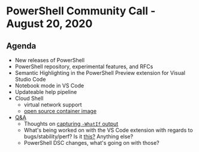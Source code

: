 # PowerShell Community Call - August 20, 2020

## Agenda

* New releases of PowerShell
* PowerShell repository, experimental features, and RFCs
* Semantic Highlighting in the PowerShell Preview extension for Visual Studio Code
* Notebook mode in VS Code
* Updateable help pipeline
* Cloud Shell
  * virtual network support
  * [open source container image](https://github.com/azure/cloudshell)
* [Q&A](https://github.com/PowerShell/PowerShell-RFC/issues/258)
  * Thoughts on [capturing `-WhatIf` output](https://github.com/PowerShell/PowerShell/issues/9870)
  * What's being worked on with the VS Code extension with regards to bugs/stability/perf?
    Is it [this?](https://github.com/PowerShell/PowerShellEditorServices/issues/1295)
    Anything else?
  * PowerShell DSC changes, what's going on with those?

